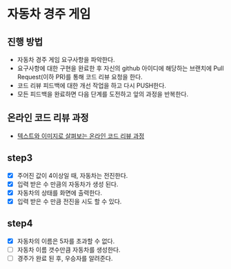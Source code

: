 # 자동차 경주 게임
## 진행 방법
* 자동차 경주 게임 요구사항을 파악한다.
* 요구사항에 대한 구현을 완료한 후 자신의 github 아이디에 해당하는 브랜치에 Pull Request(이하 PR)를 통해 코드 리뷰 요청을 한다.
* 코드 리뷰 피드백에 대한 개선 작업을 하고 다시 PUSH한다.
* 모든 피드백을 완료하면 다음 단계를 도전하고 앞의 과정을 반복한다.

## 온라인 코드 리뷰 과정
* [텍스트와 이미지로 살펴보는 온라인 코드 리뷰 과정](https://github.com/next-step/nextstep-docs/tree/master/codereview)

## step3
* [x] 주어진 값이 4이상일 때, 자동차는 전진한다.
* [x] 입력 받은 수 만큼의 자동차가 생성 된다.
* [x] 자동차의 상태를 화면에 출력한다.
* [x] 입력 받은 수 만큼 전진을 시도 할 수 있다.

## step4
* [x] 자동차의 이름은 5자를 초과할 수 없다.
* [ ] 자동차 이름 갯수만큼 자동차를 생성한다.
* [ ] 경주가 완료 된 후, 우승자를 알려준다.
